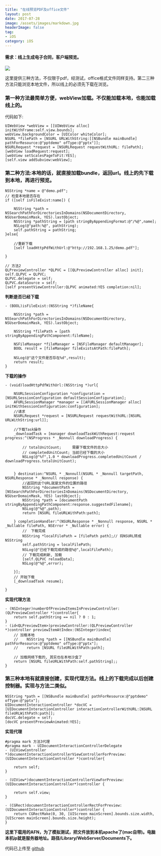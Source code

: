 ```yaml
---
title: "在线预览PDF及office文件"
layout: post
date: 2017-07-28
image: /assets/images/markdown.jpg
headerImage: false
tag:
- iOS
category: iOS
---
```



#### 需求：线上生成电子合同，客户端预览。

![](https://ws1.sinaimg.cn/large/9e1008a3ly1fhziu4tsang20ac0ige0o.gif)


这里提供三种方法，不仅限于pdf，经测试，office格式文件同样支持。第二三种方法只能浏览本地文件，所以线上的必须先下载在浏览。

###	第一种方法最简单方便，webView加载。不仅能加载本地，也能加载线上的。

代码如下:

	UIWebView *webView = [[UIWebView alloc] initWithFrame:self.view.bounds];
    webView.backgroundColor = [UIColor whiteColor];
    NSURL *filePath = [NSURL URLWithString:[[NSBundle mainBundle] pathForResource:@"pptdemo" ofType:@"pptx"]];
    NSURLRequest *request = [NSURLRequest requestWithURL: filePath];
    [webView loadRequest:request];
    [webView setScalesPageToFit:YES];
    [self.view addSubview:webView];
	
	

###	第二种方法:本地的话，就直接加载bundle，返回url。线上的先下载到本地，再进行预览。

	NSString *name = @"demo.pdf";
    // 检查本地是否存在
    if ([self isFileExist:name]) {
        
        NSString *path = NSSearchPathForDirectoriesInDomains(NSDocumentDirectory, NSUserDomainMask, YES).lastObject;
        NSString *pathString = [path stringByAppendingFormat:@"/%@",name];
        NSLog(@"path:%@", pathString);
        self.pathString = pathString;
    }else{
        
        //重新下载
        [self loadHttpPdfWithUrl:@"http://192.168.1.25/demo.pdf"];
        
    }
    
    // 方法2
    QLPreviewController *QLPVC = [[QLPreviewController alloc] init];
    self.QLPVC = QLPVC;
    QLPVC.delegate = self;
    QLPVC.dataSource = self;
    [self presentViewController:QLPVC animated:YES completion:nil];


**判断是否已经下载**
	
	- (BOOL)isFileExist:(NSString *)fileName{
    
	    NSString *path = NSSearchPathForDirectoriesInDomains(NSDocumentDirectory, NSUserDomainMask, YES).lastObject;
	
	    NSString *filePath = [path stringByAppendingPathComponent:fileName];
	    
	    NSFileManager *fileManager = [NSFileManager defaultManager];
	    BOOL result = [fileManager fileExistsAtPath:filePath];
	    
	    NSLog(@"这个文件是否存在%d",result);
	    return result;
	}

**下载的操作**

	- (void)loadHttpPdfWithUrl:(NSString *)url{
    
	    NSURLSessionConfiguration *configuration = [NSURLSessionConfiguration defaultSessionConfiguration];
	    AFURLSessionManager *manager = [[AFURLSessionManager alloc] initWithSessionConfiguration:configuration];
	    //请求
	    NSURLRequest *request = [NSURLRequest requestWithURL:[NSURL URLWithString:url]];
	    
	    //下载Task操作
	    _downloadTask = [manager downloadTaskWithRequest:request progress:^(NSProgress * _Nonnull downloadProgress) {
	        
	        // totalUnitCount;     需要下载文件的总大小
	        // completedUnitCount; 当前已经下载的大小
	        NSLog(@"%f",1.0 * downloadProgress.completedUnitCount / downloadProgress.totalUnitCount);
	
	        
	    } destination:^NSURL * _Nonnull(NSURL * _Nonnull targetPath, NSURLResponse * _Nonnull response) {
	        //返回的这个URL就是文件的位置的路径
	        NSString *documentPath = [NSSearchPathForDirectoriesInDomains(NSDocumentDirectory, NSUserDomainMask, YES) lastObject];
	        NSString *path = [documentPath stringByAppendingPathComponent:response.suggestedFilename];
	        NSLog(@"%@",path);
	        return [NSURL fileURLWithPath:path];
	        
	    } completionHandler:^(NSURLResponse * _Nonnull response, NSURL * _Nullable filePath, NSError * _Nullable error) {
	        //  下载完成
	        NSString *localFilePath = [filePath path];// 将NSURL转成NSString
	        self.pathString = localFilePath;
	        NSLog(@"已经下载完成的路径%@",localFilePath);
	        // 下载完成刷新, 加载
	        [self.QLPVC reloadData];
	        NSLog(@"%@",error);
	        
	    }];
	    // 开始下载
	    [_downloadTask resume];

	}

	
	
**实现代理方法**


	- (NSInteger)numberOfPreviewItemsInPreviewController:(QLPreviewController *)controller{
	    return self.pathString == nil ? 0 : 1;
	}
	- (id<QLPreviewItem>)previewController:(QLPreviewController *)controller previewItemAtIndex:(NSInteger)index{
	    // 加载本地
	    //    NSString *path = [[NSBundle mainBundle] pathForResource:@"pptdemo" ofType:@"pptx"];
	    //    return [NSURL fileURLWithPath:path];
	    
	    // 加载网络下载的, 其实也在本地沙盒了
	    return [NSURL fileURLWithPath:self.pathString];;
	}


###	第三种本地有就直接创建，实现代理方法。线上的下载完成以后创建控制器。实现与方法二类似。

	NSString *path = [[NSBundle mainBundle] pathForResource:@"pptdemo" ofType:@"pptx"];
    UIDocumentInteractionController *docVC = [UIDocumentInteractionController interactionControllerWithURL:[NSURL fileURLWithPath:path]];
    docVC.delegate = self;
    [docVC presentPreviewAnimated:YES];
    
    
**实现代理**

	#pragma mark 方法3代理
	#pragma mark - UIDocumentInteractionControllerDelegate
	- (UIViewController *)documentInteractionControllerViewControllerForPreview:(UIDocumentInteractionController *)controller{
	    
	    return self;
	}
	
	- (UIView*)documentInteractionControllerViewForPreview:(UIDocumentInteractionController*)controller {
	    
	    return self.view;
	}
	
	- (CGRect)documentInteractionControllerRectForPreview:(UIDocumentInteractionController*)controller {
	    return CGRectMake(0, 30, [UIScreen mainScreen].bounds.size.width, [UIScreen mainScreen].bounds.size.height);
	}


**这里下载用的AFN，为了模拟测试，把文件放到本机apache了(mac自带)。电脑本机ip就是服务器地址。路径/Library/WebServer/Documents下。**


代码已上传至 [github](https://github.com/kangbingbing/KBPreviewPDF)

